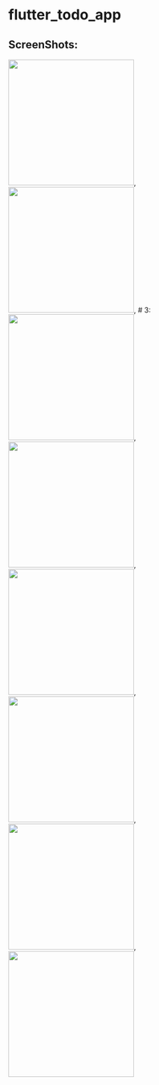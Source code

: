 # flutter_todo_app

## ScreenShots: 
<img src="https://user-images.githubusercontent.com/96640983/201511400-ca6d64b6-1d4c-46c9-bfbf-424b07b3fcc4.jpeg" width="250">, <img src="https://user-images.githubusercontent.com/96640983/201511452-51e03b60-c9d8-44a7-a9da-967dc495d23c.jpeg" width="250">, # 3:
<img src="https://user-images.githubusercontent.com/96640983/201511470-8078de2a-00f1-4799-9e4e-db5c819f1cc4.jpeg" width="250">,
<img src="https://user-images.githubusercontent.com/96640983/201511488-91848269-b4f1-45f9-b78a-a58d02436ba2.jpeg" width="250">,
<img src="https://user-images.githubusercontent.com/96640983/202771331-fa04848f-c192-4cc4-9da9-293ee6e5e9ab.png" width="250">,
<img src="https://user-images.githubusercontent.com/96640983/202771464-a79ccc15-b018-4346-a507-633094a2a183.png" width="250">,
<img src="https://user-images.githubusercontent.com/96640983/202771547-87e3d320-fd72-4c69-ad5c-498bfa89d48a.png" width="250">,
<img src="https://user-images.githubusercontent.com/96640983/202771651-373107a0-a6ee-4f5b-b60a-21ae5530df7c.png" width="250">


